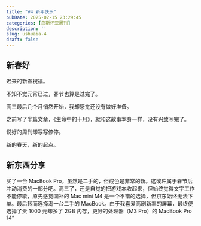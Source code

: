 ```yaml
---
title: "#4 新年快乐"
pubDate: 2025-02-15 23:29:45
categories: [乌斯怀亚周刊]
description: ''
slug: ushuaia-4
draft: false
---
```


## 新春好

迟来的新春祝福。

不知不觉元宵已过，春节也算是过完了。

高三最后几个月悄然开始，我却感觉还没有做好准备。

之前写了半篇文章，《生命中的十月》，就和这故事本身一样，没有兴致写完了。

说好的周刊却写写停停。

新的春天，新的起点。

## 新东西分享

买了一台 MacBook Pro，虽然是二手的，但成色是非常的新。这或许属于春节后冲动消费的一部分吧。高三了，还是自觉的把游戏本收起来，但始终觉得文字工作不能停歇，原先感觉国补的 Mac mini M4 是一个不错的选择，但京东始终无法下单。最后转而选择淘一台二手的 MacBook。由于我喜爱高刷新率的屏幕，最终便选择了贵 1000 元却多了 2GB 内存，更好的处理器（M3 Pro）的 MacBook Pro 14“
